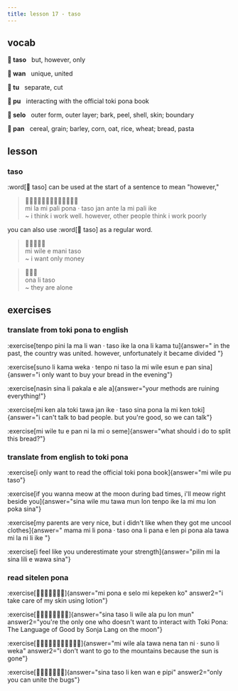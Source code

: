 ```yaml
---
title: lesson 17 - taso
---
```

## vocab
**󱥨 taso**&nbsp;&nbsp;&nbsp;but, however, only

**󱥳 wan**&nbsp;&nbsp;&nbsp;unique, united

**󱥮 tu**&nbsp;&nbsp;&nbsp;separate, cut

**󱥕 pu**&nbsp;&nbsp;&nbsp;interacting with the official toki pona book

**󱥘 selo**&nbsp;&nbsp;&nbsp;outer form, outer layer; bark, peel, shell, skin; boundary

**󱥋 pan**&nbsp;&nbsp;&nbsp;cereal, grain; barley, corn, oat, rice, wheat; bread, pasta

## lesson
### taso
:word[󱥨 taso] can be used at the start of a sentence to mean "however,"

> 󱤴󱤡󱤴󱥉󱥔󱦜󱥨󱤑󱤆󱤡󱤴󱥉󱤍 \
> mi la mi pali pona · taso jan ante la mi pali ike \
> ~ i think i work well. however, other people think i work poorly

you can also use :word[󱥨 taso] as a regular word.

> 󱤴󱥷󱤉󱤲󱥨 \
> mi wile e mani taso \
> ~ i want only money

> 󱥆󱤧󱥨 \
> ona li taso \
> ~ they are alone

## exercises
### translate from toki pona to english
:exercise[tenpo pini la ma li wan · taso ike la ona li kama tu]{answer=" in the past, the country was united. however, unfortunately it became divided "}

:exercise[suno li kama weka · tenpo ni taso la mi wile esun e pan sina]{answer="i only want to buy your bread in the evening"}

:exercise[nasin sina li pakala e ale a]{answer="your methods are ruining everything!"}

:exercise[mi ken ala toki tawa jan ike · taso sina pona la mi ken toki]{answer="i can't talk to bad people. but you're good, so we can talk"}

:exercise[mi wile tu e pan ni la mi o seme]{answer="what should i do to split this bread?"}

### translate from english to toki pona
:exercise[i only want to read the official toki pona book]{answer="mi wile pu taso"}

:exercise[if you wanna meow at the moon during bad times, i'll meow right beside you]{answer="sina wile mu tawa mun lon tenpo ike la mi mu lon poka sina"}

:exercise[my parents are very nice, but i didn't like when they got me uncool clothes]{answer=" mama mi li pona · taso ona li pana e len pi pona ala tawa mi la ni li ike "}

:exercise[i feel like you underestimate your strength]{answer="pilin mi la sina lili e wawa sina"}

### read sitelen pona
:exercise[󱤴󱥔󱤉󱥘󱤴󱤙󱤜]{answer="mi pona e selo mi kepeken ko" answer2="i take care of my skin using lotion"}

:exercise[󱥞󱥨󱤧󱥷󱤂󱥕󱤬󱤺]{answer="sina taso li wile ala pu lon mun" answer2="you're the only one who doesn't want to interact with Toki Pona: The Language of Good by Sonja Lang on the moon"}

:exercise[󱤴󱥷󱤂󱥩󱥀󱥧󱥁󱦜󱥤󱤧󱥶]{answer="mi wile ala tawa nena tan ni · suno li weka" answer2="i don't want to go to the mountains because the sun is gone"}

:exercise[󱥞󱥨󱤧󱤘󱥳󱤉󱥑]{answer="sina taso li ken wan e pipi" answer2="only you can unite the bugs"}